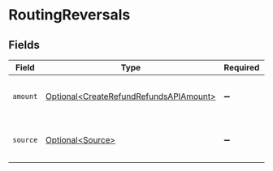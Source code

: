 # RoutingReversals


## Fields

| Field                                                                                              | Type                                                                                               | Required                                                                                           | Description                                                                                        |
| -------------------------------------------------------------------------------------------------- | -------------------------------------------------------------------------------------------------- | -------------------------------------------------------------------------------------------------- | -------------------------------------------------------------------------------------------------- |
| `amount`                                                                                           | [Optional\<CreateRefundRefundsAPIAmount>](../../models/operations/CreateRefundRefundsAPIAmount.md) | :heavy_minus_sign:                                                                                 | The amount that will be pulled back.                                                               |
| `source`                                                                                           | [Optional\<Source>](../../models/operations/Source.md)                                             | :heavy_minus_sign:                                                                                 | Where the funds will be pulled back from.                                                          |